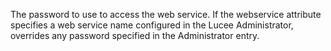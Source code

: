 The password to use to access the web service. If the webservice attribute specifies a web service name configured in the Lucee Administrator, overrides any password specified in the Administrator entry.
